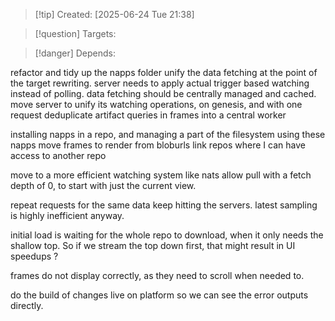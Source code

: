 
>[!tip] Created: [2025-06-24 Tue 21:38]

>[!question] Targets: 

>[!danger] Depends: 

refactor and tidy up the napps folder
unify the data fetching at the point of the target rewriting.
server needs to apply actual trigger based watching instead of polling.
data fetching should be centrally managed and cached.
move server to unify its watching operations, on genesis, and with one request
deduplicate artifact queries in frames into a central worker

installing napps in a repo, and managing a part of the filesystem using these napps
move frames to render from bloburls
link repos where I can have access to another repo

move to a more efficient watching system like nats
allow pull with a fetch depth of 0, to start with just the current view.

repeat requests for the same data keep hitting the servers.
latest sampling is highly inefficient anyway.

initial load is waiting for the whole repo to download, when it only needs the shallow top.
So if we stream the top down first, that might result in UI speedups ?

frames do not display correctly, as they need to scroll when needed to.

do the build of changes live on platform so we can see the error outputs directly.
